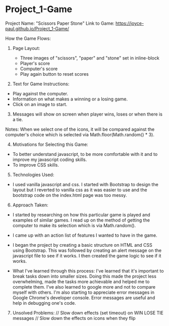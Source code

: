 # Project_1-Game
Project Name: "Scissors Paper Stone"
Link to Game: https://joyce-paul.github.io/Project_1-Game/


How the Game Flows:
1) Page Layout:
    - Three images of "scissors", "paper" and "stone" set in inline-block
    - Player's score
    - Computer's score
    - Play again button to reset scores

2) Text for Game Instructions:
- Play against the computer.
- Information on what makes a winning or a losing game.
- Click on an image to start.

3) Messages will show on screen when player wins, loses or when there is a tie.

Notes:
When we select one of the icons, it will be compared against the computer's choice which is selected via Math.floor(Math.random() * 3).

4) Motivations for Selecting this Game:
- To better understand javascript, to be more comfortable with it and to improve my javascript coding skills.
- To improve CSS skills.

5) Technologies Used:
- I used vanilla javascript and css. I started with Bootstrap to design the layout but I reverted to vanilla css as it was easier to use and the bootstrap code on the index.html page was too messy.

6) Approach Taken:
- I started by researching on how this particular game is played and examples of similar games. I read up on the method of getting the computer to make its selection which is via Math.random().

- I came up with an action list of features I wanted to have in the game.

- I began the project by creating a basic structure on HTML and CSS using Bootstrap. This was followed by creating an alert message on the javascript file to see if it works. I then created the game logic to see if it works.

- What I've learned through this process: I've learned that it's important to break tasks down into smaller sizes. Doing this made the project less overwhelming, made the tasks more achievable and helped me to complete them. I've also learned to google more and not to compare myself with others. I'm also starting to appreciate error messages in Google Chrome's developer console. Error messages are useful and help in debugging one's code.

7) Unsolved Problems:
// Slow down effects (set timeout) on WIN LOSE TIE messages
// Slow down the effects on icons when they flip
